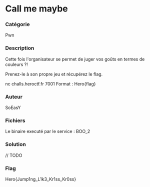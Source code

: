 # Call me maybe

### Catégorie
Pwn

### Description
Cette fois l'organisateur se permet de juger vos goûts en termes de couleurs ?!

Prenez-le à son propre jeu et récupérez le flag.

nc challs.heroctf.fr 7001
Format : Hero{flag}

### Auteur
SoEasY

### Fichiers
Le binaire executé par le service : BOO_2

### Solution
// TODO

### Flag
Hero{Jump1ng_L1k3_Kr1ss_Kr0ss}
